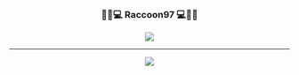 <div align="center">
  
 ### 🍕🍔💻 Raccoon97 💻🍔🍕
  <a><img src="https://hits.seeyoufarm.com/api/count/incr/badge.svg?url=https%3A%2F%2Fgithub.com%2FRaccoon97&count_bg=%234F8F1E&title_bg=%23555555&icon=github.svg&icon_color=%23E7E7E7&title=Github&edge_flat=false"/></a>
  
  ---
<a><img src="http://mazassumnida.wtf/api/v2/generate_badge?boj=raccoon97"/></a>
  <br>

</div>

